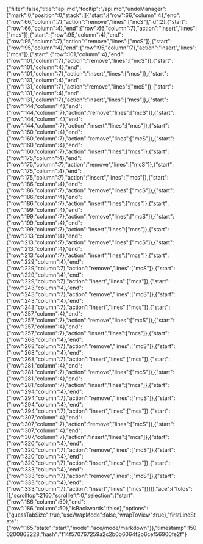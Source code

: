 {"filter":false,"title":"api.md","tooltip":"/api.md","undoManager":{"mark":0,"position":0,"stack":[[{"start":{"row":66,"column":4},"end":{"row":66,"column":7},"action":"remove","lines":["mcS"],"id":2},{"start":{"row":66,"column":4},"end":{"row":66,"column":7},"action":"insert","lines":["mcs"]},{"start":{"row":95,"column":4},"end":{"row":95,"column":7},"action":"remove","lines":["mcS"]},{"start":{"row":95,"column":4},"end":{"row":95,"column":7},"action":"insert","lines":["mcs"]},{"start":{"row":101,"column":4},"end":{"row":101,"column":7},"action":"remove","lines":["mcS"]},{"start":{"row":101,"column":4},"end":{"row":101,"column":7},"action":"insert","lines":["mcs"]},{"start":{"row":131,"column":4},"end":{"row":131,"column":7},"action":"remove","lines":["mcS"]},{"start":{"row":131,"column":4},"end":{"row":131,"column":7},"action":"insert","lines":["mcs"]},{"start":{"row":144,"column":4},"end":{"row":144,"column":7},"action":"remove","lines":["mcS"]},{"start":{"row":144,"column":4},"end":{"row":144,"column":7},"action":"insert","lines":["mcs"]},{"start":{"row":160,"column":4},"end":{"row":160,"column":7},"action":"remove","lines":["mcS"]},{"start":{"row":160,"column":4},"end":{"row":160,"column":7},"action":"insert","lines":["mcs"]},{"start":{"row":175,"column":4},"end":{"row":175,"column":7},"action":"remove","lines":["mcS"]},{"start":{"row":175,"column":4},"end":{"row":175,"column":7},"action":"insert","lines":["mcs"]},{"start":{"row":186,"column":4},"end":{"row":186,"column":7},"action":"remove","lines":["mcS"]},{"start":{"row":186,"column":4},"end":{"row":186,"column":7},"action":"insert","lines":["mcs"]},{"start":{"row":199,"column":4},"end":{"row":199,"column":7},"action":"remove","lines":["mcS"]},{"start":{"row":199,"column":4},"end":{"row":199,"column":7},"action":"insert","lines":["mcs"]},{"start":{"row":213,"column":4},"end":{"row":213,"column":7},"action":"remove","lines":["mcS"]},{"start":{"row":213,"column":4},"end":{"row":213,"column":7},"action":"insert","lines":["mcs"]},{"start":{"row":229,"column":4},"end":{"row":229,"column":7},"action":"remove","lines":["mcS"]},{"start":{"row":229,"column":4},"end":{"row":229,"column":7},"action":"insert","lines":["mcs"]},{"start":{"row":243,"column":4},"end":{"row":243,"column":7},"action":"remove","lines":["mcS"]},{"start":{"row":243,"column":4},"end":{"row":243,"column":7},"action":"insert","lines":["mcs"]},{"start":{"row":257,"column":4},"end":{"row":257,"column":7},"action":"remove","lines":["mcS"]},{"start":{"row":257,"column":4},"end":{"row":257,"column":7},"action":"insert","lines":["mcs"]},{"start":{"row":268,"column":4},"end":{"row":268,"column":7},"action":"remove","lines":["mcS"]},{"start":{"row":268,"column":4},"end":{"row":268,"column":7},"action":"insert","lines":["mcs"]},{"start":{"row":281,"column":4},"end":{"row":281,"column":7},"action":"remove","lines":["mcS"]},{"start":{"row":281,"column":4},"end":{"row":281,"column":7},"action":"insert","lines":["mcs"]},{"start":{"row":294,"column":4},"end":{"row":294,"column":7},"action":"remove","lines":["mcS"]},{"start":{"row":294,"column":4},"end":{"row":294,"column":7},"action":"insert","lines":["mcs"]},{"start":{"row":307,"column":4},"end":{"row":307,"column":7},"action":"remove","lines":["mcS"]},{"start":{"row":307,"column":4},"end":{"row":307,"column":7},"action":"insert","lines":["mcs"]},{"start":{"row":320,"column":4},"end":{"row":320,"column":7},"action":"remove","lines":["mcS"]},{"start":{"row":320,"column":4},"end":{"row":320,"column":7},"action":"insert","lines":["mcs"]},{"start":{"row":333,"column":4},"end":{"row":333,"column":7},"action":"remove","lines":["mcS"]},{"start":{"row":333,"column":4},"end":{"row":333,"column":7},"action":"insert","lines":["mcs"]}]]},"ace":{"folds":[],"scrolltop":2160,"scrollleft":0,"selection":{"start":{"row":186,"column":50},"end":{"row":186,"column":50},"isBackwards":false},"options":{"guessTabSize":true,"useWrapMode":false,"wrapToView":true},"firstLineState":{"row":165,"state":"start","mode":"ace/mode/markdown"}},"timestamp":1500200863228,"hash":"f14f570767259a2c2b0b6064f2b6cef56900fe2f"}